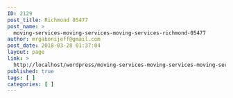 ```yaml
---
ID: 2129
post_title: Richmond 05477
post_name: >
  moving-services-moving-services-moving-services-richmond-05477
author: mrgabonijeff@gmail.com
post_date: 2018-03-28 01:37:04
layout: page
link: >
  http://localhost/wordpress/moving-services-moving-services-moving-services-richmond-05477/
published: true
tags: [ ]
categories: [ ]
---
```

